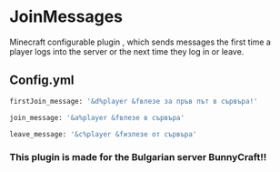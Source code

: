 # JoinMessages
Minecraft configurable plugin , which sends messages the first time a player logs into the server or the next time they log in or leave.

## Config.yml

```bash
firstJoin_message: '&d%player &fвлезе за пръв път в сървъра!'

join_message: '&a%player &fвлезе в сървъра'

leave_message: '&c%player &fизлезе от сървъра'
```
### This plugin is made for the Bulgarian server BunnyCraft!!
